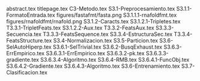 abstract.tex
titlepage.tex
C3-Metodo.tex
S3.1-Preprocesamiento.tex
S3.1.1-FormatoEntrada.tex
figures/fastafmt/fasta.png
S3.1.1.1-rnafoldfmt.tex
figures/rnafoldfmt/rnafold.png
S3.1.2-Caracts.tex
S3.1.2.1-Tripletes.tex
T3.3.1-TripletFeats.tex
S3.1.2.2-Aux.tex
T3.3.2-FeatsAux.tex
S3.3.3-Secuencia.tex
T3.3.3-FeatsSequence.tex
S3.3.4-EstructuraSec.tex
T3.3.4-FeatsStructure.tex
S3.4-Normalizacion.tex
S3.5-Particion.tex
S3.6-SelAutoHiperp.tex
S3.6.1-SelTrivial.tex
S3.6.2-BusqExhaust.tex
S3.6.3-ErrEmpirico.tex
S3.6.3.1-ErrEmpirico.tex
S3.6.3.2-pk.tex
S3.6.3.3-gradiente.tex
S3.6.3.4-Algoritmo.tex
S3.6.4-RMB.tex
S3.6.4.1-FuncObj.tex
S3.6.4.2-Gradiente.tex
S3.6.4.3-Algoritmo.tex
S3.6-Entrenamiento.tex
S3.7-Clasificacion.tex
